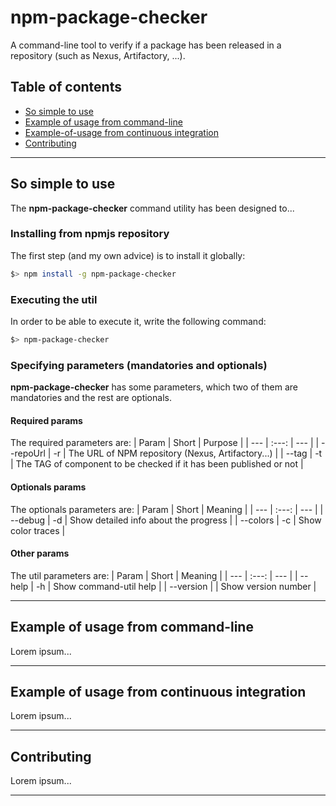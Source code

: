 # npm-package-checker
A command-line tool to verify if a package has been released in a repository (such as Nexus, Artifactory, ...).
## Table of contents
- [So simple to use](#so-simple-to-use)
- [Example of usage from command-line](#example-of-usage-from-command-line)
- [Example-of-usage from continuous integration](#example-of-usage-from-continuous-integration)
- [Contributing](#contributing)

---

## So simple to use
The __npm-package-checker__ command utility has been designed to...
### Installing from npmjs repository
The first step (and my own advice) is to install it globally:
```bash
$> npm install -g npm-package-checker
```
### Executing the util
In order to be able to execute it, write the following command:
```bash
$> npm-package-checker
```
### Specifying parameters (mandatories and optionals)
__npm-package-checker__ has some parameters, which two of them are mandatories and the rest are optionals.
#### Required params
The required parameters are:
| Param         | Short | Purpose | 
| ---           | :---: |   ---   |
| --repoUrl     | -r    | The URL of NPM repository (Nexus, Artifactory...) |
| --tag         | -t    | The TAG of component to be checked if it has been published or not |
#### Optionals params
The optionals parameters are:
| Param         | Short | Meaning | 
| ---           | :---: |   ---   |
| --debug       | -d    | Show detailed info about the progress |
| --colors      | -c    | Show color traces |
#### Other params
The util parameters are:
| Param         | Short | Meaning | 
| ---           | :---: |   ---   |
| --help        | -h    | Show command-util help |
| --version     |       | Show version number |

---

## Example of usage from command-line
Lorem ipsum...

---

## Example of usage from continuous integration
Lorem ipsum...

---

## Contributing
Lorem ipsum...

---
